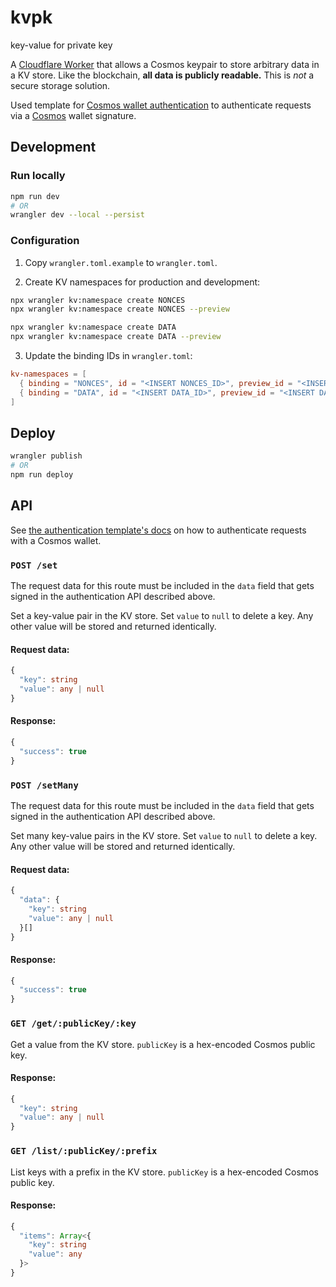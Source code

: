 # kvpk

key-value for private key

A [Cloudflare Worker](https://workers.cloudflare.com/) that allows a Cosmos
keypair to store arbitrary data in a KV store. Like the blockchain, **all data
is publicly readable.** This is _not_ a secure storage solution.

Used template for [Cosmos wallet
authentication](https://github.com/NoahSaso/cloudflare-worker-cosmos-auth) to
authenticate requests via a [Cosmos](https://cosmos.network) wallet signature.

## Development

### Run locally

```sh
npm run dev
# OR
wrangler dev --local --persist
```

### Configuration

1. Copy `wrangler.toml.example` to `wrangler.toml`.

2. Create KV namespaces for production and development:

```sh
npx wrangler kv:namespace create NONCES
npx wrangler kv:namespace create NONCES --preview

npx wrangler kv:namespace create DATA
npx wrangler kv:namespace create DATA --preview
```

3. Update the binding IDs in `wrangler.toml`:

```toml
kv-namespaces = [
  { binding = "NONCES", id = "<INSERT NONCES_ID>", preview_id = "<INSERT NONCES_PREVIEW_ID>" },
  { binding = "DATA", id = "<INSERT DATA_ID>", preview_id = "<INSERT DATA_PREVIEW_ID>" },
]
```

## Deploy

```sh
wrangler publish
# OR
npm run deploy
```

## API

See [the authentication template's
docs](https://github.com/NoahSaso/cloudflare-worker-cosmos-auth#client-usage) on
how to authenticate requests with a Cosmos wallet.

### `POST /set`

The request data for this route must be included in the `data` field that gets
signed in the authentication API described above.

Set a key-value pair in the KV store. Set `value` to `null` to delete a key. Any
other value will be stored and returned identically.

#### Request data:

```typescript
{
  "key": string
  "value": any | null
}
```

#### Response:

```typescript
{
  "success": true
}
```

### `POST /setMany`

The request data for this route must be included in the `data` field that gets
signed in the authentication API described above.

Set many key-value pairs in the KV store. Set `value` to `null` to delete a key.
Any other value will be stored and returned identically.

#### Request data:

```typescript
{
  "data": {
    "key": string
    "value": any | null
  }[]
}
```

#### Response:

```typescript
{
  "success": true
}
```

### `GET /get/:publicKey/:key`

Get a value from the KV store. `publicKey` is a hex-encoded Cosmos public key.

#### Response:

```typescript
{
  "key": string
  "value": any | null
}
```

### `GET /list/:publicKey/:prefix`

List keys with a prefix in the KV store. `publicKey` is a hex-encoded Cosmos
public key.

#### Response:

```typescript
{
  "items": Array<{
    "key": string
    "value": any
  }>
}
```
